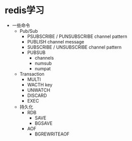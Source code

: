 # redis学习
- 一些命令
    - Pub/Sub
        - PSUBSCRIBE / PUNSUBSCRIBE channel pattern
        - PUBLISH channel message 
        - SUBSCRIBE / UNSUBSCRIBE channel pattern
        - PUBSUB
            - channels
            - numsub
            - numpat
    - Transaction
        - MULTI
        - WACTH key
        - UNWATCH
        - DISCARD
        - EXEC
    - 持久化
        - RDB
            - SAVE
            - BGSAVE
        - AOF
            - BGREWRITEAOF